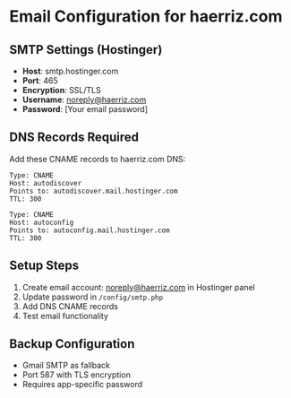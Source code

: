 # Email Configuration for haerriz.com

## SMTP Settings (Hostinger)
- **Host**: smtp.hostinger.com
- **Port**: 465
- **Encryption**: SSL/TLS
- **Username**: noreply@haerriz.com
- **Password**: [Your email password]

## DNS Records Required
Add these CNAME records to haerriz.com DNS:

```
Type: CNAME
Host: autodiscover
Points to: autodiscover.mail.hostinger.com
TTL: 300

Type: CNAME  
Host: autoconfig
Points to: autoconfig.mail.hostinger.com
TTL: 300
```

## Setup Steps
1. Create email account: noreply@haerriz.com in Hostinger panel
2. Update password in `/config/smtp.php`
3. Add DNS CNAME records
4. Test email functionality

## Backup Configuration
- Gmail SMTP as fallback
- Port 587 with TLS encryption
- Requires app-specific password